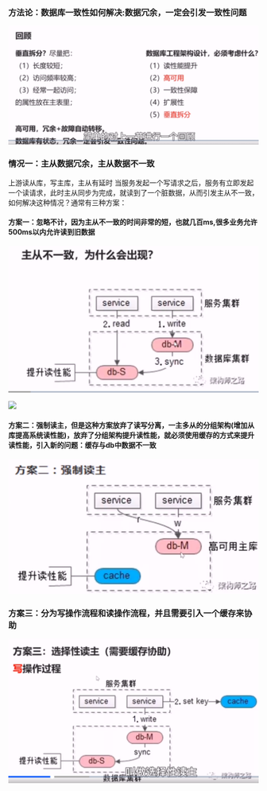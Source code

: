 ### 方法论：数据库一致性如何解决:数据冗余，一定会引发一致性问题

![](https://raw.githubusercontent.com/corykingsf/hack-system-design-pixel/main/imgSnipaste_2021-06-28_19-59-53.png)


### 情况一：主从数据冗余，主从数据不一致

上游读从库，写主库，主从有延时
当服务发起一个写请求之后，服务有立即发起一个读请求，此时主从同步为完成，就读到了一个脏数据，从而引发主从不一致，如何解决这种情况？通常有三种方案：
#### 方案一：忽略不计，因为主从不一致的时间非常的短，也就几百ms,很多业务允许500ms以内允许读到旧数据




![](https://raw.githubusercontent.com/corykingsf/hack-system-design-pixel/main/imgSnipaste_2021-06-28_20-03-12.png)


![](https://raw.githubusercontent.com/corykingsf/hack-system-design-pixel/main/imgSnipaste_方案二：强制读主2021-06-28_20-03-12.png)


#### 方案二：强制读主，但是这种方案放弃了读写分离，一主多从的分组架构(增加从库提高系统读性能)，放弃了分组架构提升读性能，就必须使用缓存的方式来提升读性能，引入新的问题：缓存与db中数据不一致
![](https://raw.githubusercontent.com/corykingsf/hack-system-design-pixel/main/imgSnipaste_2021-06-28_20-09-38.png)



### 方案三：分为写操作流程和读操作流程，并且需要引入一个缓存来协助

![](https://raw.githubusercontent.com/corykingsf/hack-system-design-pixel/main/imgSnipaste_2021-06-28_20-12-30.png)

